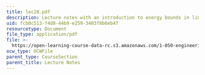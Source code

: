 ```yaml
---
title: lec28.pdf
description: Lecture notes with an introduction to energy bounds in linear elasticity.
uid: fcb0c513-f4d8-44b9-e259-3403f8b6eb47
resourcetype: Document
file_type: application/pdf
file: >-
  https://open-learning-course-data-rc.s3.amazonaws.com/1-050-engineering-mechanics-i-fall-2007/fcb0c513f4d844b9e2593403f8b6eb47_lec28.pdf
ocw_type: OCWFile
parent_type: CourseSection
parent_title: Lecture Notes
---
```

